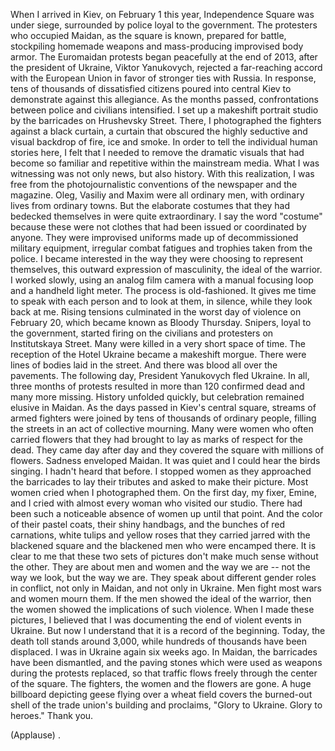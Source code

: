 
When I arrived in Kiev,
on February 1 this year,
Independence Square was under siege,
surrounded by police
loyal to the government.
The protesters who occupied Maidan,
as the square is known,
prepared for battle,
stockpiling homemade weapons
and mass-producing improvised body armor.
The Euromaidan protests began peacefully
at the end of 2013,
after the president of Ukraine,
Viktor Yanukovych,
rejected a far-reaching accord
with the European Union
in favor of stronger ties with Russia.
In response, tens of thousands
of dissatisfied citizens
poured into central Kiev
to demonstrate against this allegiance.
As the months passed,
confrontations between police
and civilians intensified.
I set up a makeshift portrait studio
by the barricades on Hrushevsky Street.
There, I photographed
the fighters against a black curtain,
a curtain that obscured
the highly seductive and visual backdrop
of fire, ice and smoke.
In order to tell the individual
human stories here,
I felt that I needed to remove
the dramatic visuals
that had become so familiar and repetitive
within the mainstream media.
What I was witnessing
was not only news, but also history.
With this realization,
I was free from
the photojournalistic conventions
of the newspaper and the magazine.
Oleg, Vasiliy and Maxim
were all ordinary men,
with ordinary lives from ordinary towns.
But the elaborate costumes
that they had bedecked themselves in
were quite extraordinary.
I say the word &quot;costume&quot;
because these were not clothes
that had been issued
or coordinated by anyone.
They were improvised uniforms
made up of decommissioned
military equipment,
irregular combat fatigues
and trophies taken from the police.
I became interested in the way they
were choosing to represent themselves,
this outward expression of masculinity,
the ideal of the warrior.
I worked slowly,
using an analog film camera
with a manual focusing loop
and a handheld light meter.
The process is old-fashioned.
It gives me time to speak with each person
and to look at them, in silence,
while they look back at me.
Rising tensions culminated
in the worst day of violence
on February 20,
which became known as Bloody Thursday.
Snipers, loyal to the government,
started firing on the civilians
and protesters on Institutskaya Street.
Many were killed
in a very short space of time.
The reception of the Hotel Ukraine
became a makeshift morgue.
There were lines
of bodies laid in the street.
And there was blood
all over the pavements.
The following day,
President Yanukovych fled Ukraine.
In all, three months of protests
resulted in more than 120 confirmed dead
and many more missing.
History unfolded quickly,
but celebration remained
elusive in Maidan.
As the days passed
in Kiev&#39;s central square,
streams of armed fighters
were joined by tens of thousands
of ordinary people,
filling the streets in an act
of collective mourning.
Many were women who often carried flowers
that they had brought to lay
as marks of respect for the dead.
They came day after day
and they covered the square
with millions of flowers.
Sadness enveloped Maidan.
It was quiet and I could hear
the birds singing.
I hadn&#39;t heard that before.
I stopped women
as they approached the barricades
to lay their tributes
and asked to make their picture.
Most women cried when I photographed them.
On the first day,
my fixer, Emine, and I cried
with almost every woman
who visited our studio.
There had been such a noticeable
absence of women
up until that point.
And the color of their pastel coats,
their shiny handbags,
and the bunches of red carnations,
white tulips and yellow roses
that they carried
jarred with the blackened square
and the blackened men
who were encamped there.
It is clear to me
that these two sets of pictures
don&#39;t make much sense without the other.
They are about men and women
and the way we are --
not the way we look,
but the way we are.
They speak about different
gender roles in conflict,
not only in Maidan,
and not only in Ukraine.
Men fight most wars and women mourn them.
If the men showed
the ideal of the warrior,
then the women showed
the implications of such violence.
When I made these pictures,
I believed that I was documenting
the end of violent events in Ukraine.
But now I understand
that it is a record of the beginning.
Today, the death toll stands around 3,000,
while hundreds of thousands
have been displaced.
I was in Ukraine again six weeks ago.
In Maidan, the barricades
have been dismantled,
and the paving stones which were used
as weapons during the protests replaced,
so that traffic flows freely
through the center of the square.
The fighters, the women
and the flowers are gone.
A huge billboard depicting geese
flying over a wheat field
covers the burned-out shell
of the trade union&#39;s building
and proclaims,
&quot;Glory to Ukraine.
Glory to heroes.&quot;
Thank you.

(Applause)
.
